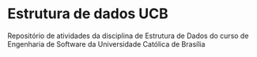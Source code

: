 # Estrutura de dados UCB
Repositório de atividades da disciplina de Estrutura de Dados do curso de Engenharia de Software da Universidade Católica de Brasília
